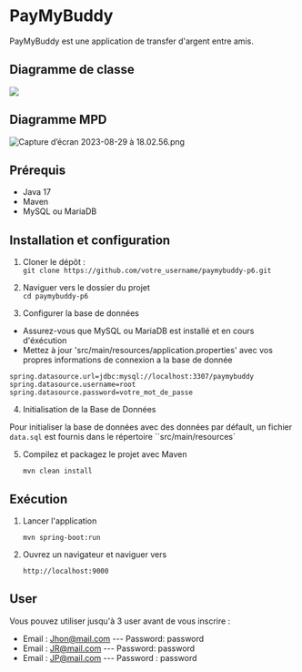 # PayMyBuddy 

PayMyBuddy est une application de transfer d'argent entre amis.

## Diagramme de classe 

![](desktop/uml.png)

## Diagramme MPD

![Capture d’écran 2023-08-29 à 18.02.56.png](..%2F..%2F..%2F..%2Fvar%2Ffolders%2Fnp%2F1zwzbvk14598298zy9st940h0000gn%2FT%2FTemporaryItems%2FNSIRD_screencaptureui_M7IwYg%2FCapture%20d%E2%80%99%C3%A9cran%202023-08-29%20%C3%A0%2018.02.56.png)

## Prérequis

* Java 17
* Maven
*  MySQL ou MariaDB

## Installation et configuration

1. Cloner le dépôt :  
   ``git clone https://github.com/votre_username/paymybuddy-p6.git``

2. Naviguer vers le dossier du projet  
   ``` cd paymybuddy-p6 ```

3. Configurer la base de données
  * Assurez-vous que MySQL ou MariaDB est installé et en cours d'éxécution
  * Mettez à jour 'src/main/resources/application.properties' avec vos propres informations de connexion a la base de donnée

   ``spring.datasource.url=jdbc:mysql://localhost:3307/paymybuddy``  
   ``spring.datasource.username=root``
   ``spring.datasource.password=votre_mot_de_passe``

4. Initialisation de la Base de Données

Pour initialiser la base de données avec des données par défault, un fichier ``data.sql`` est fournis dans le répertoire ``src/main/resources`

5. Compilez et packagez le projet avec Maven
   
   ```mvn clean install```

## Exécution 

1. Lancer l'application

   ```mvn spring-boot:run```  

2. Ouvrez un navigateur et naviguer vers  

   ``http://localhost:9000``

## User

Vous pouvez utiliser jusqu'à 3 user avant de vous inscrire : 

* Email : Jhon@mail.com --- Password: password
* Email : JR@mail.com --- Password: password
* Email : JP@mail.com --- Password : password
